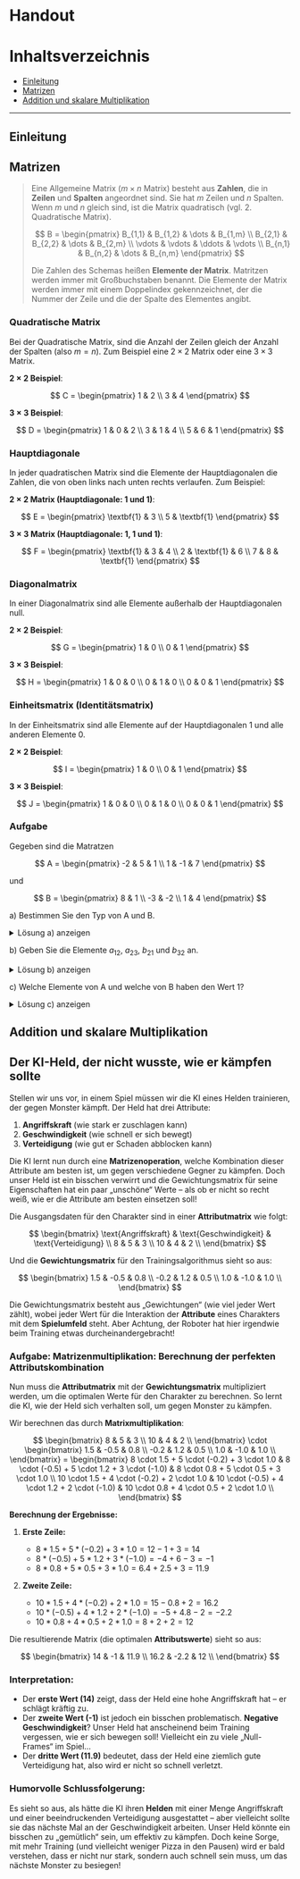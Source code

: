 # Handout

# Inhaltsverzeichnis

- [Einleitung](#einleitung)
- [Matrizen](#matrizen)
- [Addition und skalare Multiplikation](#addition-und-skalare-multiplikation)

---

## Einleitung

## Matrizen

> Eine Allgemeine Matrix ($m × n$ Matrix) besteht aus **Zahlen**, die in **Zeilen** und **Spalten** angeordnet sind. Sie hat $m$ Zeilen und $n$ Spalten. Wenn $m$ und $n$ gleich sind, ist die Matrix quadratisch (vgl. 2. Quadratische Matrix).<br>
>
> $$
>     B = \begin{pmatrix}
>     B_{1,1} & B_{1,2} & \dots  & B_{1,m} \\
>     B_{2,1} & B_{2,2} & \dots  & B_{2,m} \\
>     \vdots  & \vdots  & \ddots & \vdots \\
>    B_{n,1} & B_{n,2} & \dots  & B_{n,m}
>     \end{pmatrix}
> $$
>
> Die Zahlen des Schemas heißen **Elemente der Matrix**.
> Matritzen werden immer mit Großbuchstaben benannt.
> Die Elemente der Matrix werden immer mit einem Doppelindex gekennzeichnet, der die Nummer der Zeile und die der Spalte des Elementes angibt.

### Quadratische Matrix
Bei der Quadratische Matrix, sind die Anzahl der Zeilen gleich der Anzahl der Spalten (also $m = n$). Zum Beispiel eine $2 × 2$ Matrix oder eine $3 × 3$ Matrix.<br>

**$2 × 2$ Beispiel**:

$$
     C = \begin{pmatrix}
     1 & 2 \\
     3 & 4
     \end{pmatrix}
$$

**$3 × 3$ Beispiel**:

$$
     D = \begin{pmatrix}
     1 & 0 & 2 \\
     3 & 1 & 4 \\
     5 & 6 & 1
     \end{pmatrix}
$$

### Hauptdiagonale
In jeder quadratischen Matrix sind die Elemente der Hauptdiagonalen die Zahlen, die von oben links nach unten rechts verlaufen. Zum Beispiel:<br>

**$2 × 2$ Matrix (Hauptdiagonale: $1$ und $1$)**:

$$
     E = \begin{pmatrix}
     \textbf{1} & 3 \\
     5 & \textbf{1}
     \end{pmatrix}
$$

**$3 × 3$ Matrix (Hauptdiagonale: $1$, $1$ und $1$)**:

$$
     F = \begin{pmatrix}
     \textbf{1} & 3 & 4 \\
     2 & \textbf{1} & 6 \\
     7 & 8 & \textbf{1}
     \end{pmatrix}
$$

### Diagonalmatrix
In einer Diagonalmatrix sind alle Elemente außerhalb der Hauptdiagonalen null.<br>

**$2 × 2$ Beispiel**:

$$
     G = \begin{pmatrix}
     1 & 0 \\
     0 & 1
     \end{pmatrix}
$$

**$3 × 3$ Beispiel**:

$$
     H = \begin{pmatrix}
     1 & 0 & 0 \\
     0 & 1 & 0 \\
     0 & 0 & 1
     \end{pmatrix}
$$

### Einheitsmatrix (Identitätsmatrix)
In der Einheitsmatrix sind alle Elemente auf der Hauptdiagonalen $1$ und alle anderen Elemente $0$.<br>

**$2 × 2$ Beispiel**:

$$
     I = \begin{pmatrix}
     1 & 0 \\
     0 & 1
     \end{pmatrix}
$$

**$3 × 3$ Beispiel**:

$$
     J = \begin{pmatrix}
     1 & 0 & 0 \\
     0 & 1 & 0 \\
     0 & 0 & 1
     \end{pmatrix}
$$

### Aufgabe

Gegeben sind die Matratzen 

$$
     A = \begin{pmatrix} 
     -2 & 5 & 1 \\ 
     1 & -1 & 7 
     \end{pmatrix}
$$ 

und 

$$
     B = \begin{pmatrix} 
     8 & 1 \\ 
     -3 & -2 \\ 
     1 & 4 
     \end{pmatrix}
$$

a) Bestimmen Sie den Typ von A und B.

<details>
  <summary>Lösung a) anzeigen</summary>
  
  <br>A ist eine $2 × 3$ Matrix, B eine $3 × 2$ Matrix.
  
</details>

b) Geben Sie die Elemente $a_{12}$, $a_{23}$, $b_{21}$ und $b_{32}$ an.

<details>
  <summary>Lösung b) anzeigen</summary>
  
  <br> $a_{12} = 5$, $a_{23} = 7$, $b_{21} = -3$ und $b_{32} = 4$
  
</details>

c) Welche Elemente von A und welche von B haben den Wert 1?

<details>
  <summary>Lösung c) anzeigen</summary>
  
  <br> $a_{13}$, $a_{21}$, $b_{12}$ und $b_{31}$ an.
  
</details>

## Addition und skalare Multiplikation

## Der KI-Held, der nicht wusste, wie er kämpfen sollte

Stellen wir uns vor, in einem Spiel müssen wir die KI eines Helden trainieren, der gegen Monster kämpft. Der Held hat drei Attribute:

1. **Angriffskraft** (wie stark er zuschlagen kann)
2. **Geschwindigkeit** (wie schnell er sich bewegt)
3. **Verteidigung** (wie gut er Schaden abblocken kann)

Die KI lernt nun durch eine **Matrizenoperation**, welche Kombination dieser Attribute am besten ist, um gegen verschiedene Gegner zu kämpfen. Doch unser Held ist ein bisschen verwirrt und die Gewichtungsmatrix für seine Eigenschaften hat ein paar „unschöne“ Werte – als ob er nicht so recht weiß, wie er die Attribute am besten einsetzen soll!

Die Ausgangsdaten für den Charakter sind in einer **Attributmatrix** wie folgt:

$$
\begin{bmatrix}
\text{Angriffskraft} & \text{Geschwindigkeit} & \text{Verteidigung} \\
8 & 5 & 3 \\
10 & 4 & 2 \\
\end{bmatrix}
$$

Und die **Gewichtungsmatrix** für den Trainingsalgorithmus sieht so aus:

$$
\begin{bmatrix}
1.5 & -0.5 & 0.8 \\
-0.2 & 1.2 & 0.5 \\
1.0 & -1.0 & 1.0 \\
\end{bmatrix}
$$

Die Gewichtungsmatrix besteht aus „Gewichtungen“ (wie viel jeder Wert zählt), wobei jeder Wert für die Interaktion der **Attribute** eines Charakters mit dem **Spielumfeld** steht. Aber Achtung, der Roboter hat hier irgendwie beim Training etwas durcheinandergebracht!

### Aufgabe: **Matrizenmultiplikation: Berechnung der perfekten Attributskombination**

Nun muss die **Attributmatrix** mit der **Gewichtungsmatrix** multipliziert werden, um die optimalen Werte für den Charakter zu berechnen. So lernt die KI, wie der Held sich verhalten soll, um gegen Monster zu kämpfen.

Wir berechnen das durch **Matrixmultiplikation**:

$$
    \begin{bmatrix}
    8 & 5 & 3 \\
    10 & 4 & 2 \\
    \end{bmatrix}
    \cdot
    \begin{bmatrix}
    1.5 & -0.5 & 0.8 \\
    -0.2 & 1.2 & 0.5 \\
    1.0 & -1.0 & 1.0 \\
    \end{bmatrix}
    =
    \begin{bmatrix}
    8 \cdot 1.5 + 5 \cdot (-0.2) + 3 \cdot 1.0 & 8 \cdot (-0.5) + 5 \cdot 1.2 + 3 \cdot (-1.0) & 8 \cdot 0.8 + 5 \cdot 0.5 + 3 \cdot 1.0 \\
    10 \cdot 1.5 + 4 \cdot (-0.2) + 2 \cdot 1.0 & 10 \cdot (-0.5) + 4 \cdot 1.2 + 2 \cdot (-1.0) & 10 \cdot 0.8 + 4 \cdot 0.5 + 2 \cdot 1.0 \\
    \end{bmatrix}
$$

**Berechnung der Ergebnisse:**

1. **Erste Zeile:**
   - $8 * 1.5 + 5 * (-0.2) + 3 * 1.0 = 12 - 1 + 3 = 14$
   - $8 * (-0.5) + 5 * 1.2 + 3 * (-1.0) = -4 + 6 - 3 = -1$
   - $8 * 0.8 + 5 * 0.5 + 3 * 1.0 = 6.4 + 2.5 + 3 = 11.9$

2. **Zweite Zeile:**
   - $10 * 1.5 + 4 * (-0.2) + 2 * 1.0 = 15 - 0.8 + 2 = 16.2$
   - $10 * (-0.5) + 4 * 1.2 + 2 * (-1.0) = -5 + 4.8 - 2 = -2.2$
   - $10 * 0.8 + 4 * 0.5 + 2 * 1.0 = 8 + 2 + 2 = 12$

Die resultierende Matrix (die optimalen **Attributswerte**) sieht so aus:

$$
\begin{bmatrix}
14 & -1 & 11.9 \\
16.2 & -2.2 & 12 \\
\end{bmatrix}
$$

### Interpretation:
- Der **erste Wert (14)** zeigt, dass der Held eine hohe Angriffskraft hat – er schlägt kräftig zu.
- Der **zweite Wert (-1)** ist jedoch ein bisschen problematisch. **Negative Geschwindigkeit**? Unser Held hat anscheinend beim Training vergessen, wie er sich bewegen soll! Vielleicht ein zu viele „Null-Frames“ im Spiel…
- Der **dritte Wert (11.9)** bedeutet, dass der Held eine ziemlich gute Verteidigung hat, also wird er nicht so schnell verletzt.

### Humorvolle Schlussfolgerung:
Es sieht so aus, als hätte die KI ihren **Helden** mit einer Menge Angriffskraft und einer beeindruckenden Verteidigung ausgestattet – aber vielleicht sollte sie das nächste Mal an der Geschwindigkeit arbeiten. Unser Held könnte ein bisschen zu „gemütlich“ sein, um effektiv zu kämpfen. Doch keine Sorge, mit mehr Training (und vielleicht weniger Pizza in den Pausen) wird er bald verstehen, dass er nicht nur stark, sondern auch schnell sein muss, um das nächste Monster zu besiegen!
